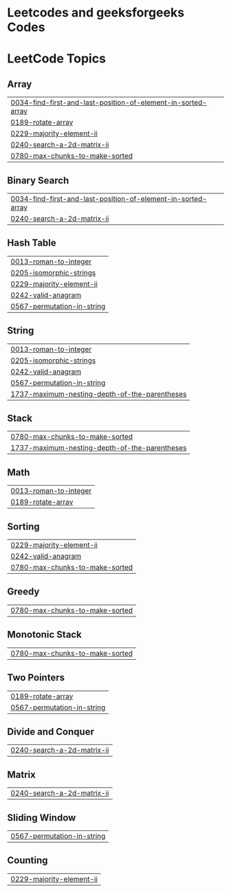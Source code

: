 # Leetcodes and geeksforgeeks Codes

<!---LeetCode Topics Start-->
# LeetCode Topics
## Array
|  |
| ------- |
| [0034-find-first-and-last-position-of-element-in-sorted-array](https://github.com/PriyadarshanCoder/Leetcodes/tree/master/0034-find-first-and-last-position-of-element-in-sorted-array) |
| [0189-rotate-array](https://github.com/PriyadarshanCoder/Leetcodes/tree/master/0189-rotate-array) |
| [0229-majority-element-ii](https://github.com/PriyadarshanCoder/Leetcodes/tree/master/0229-majority-element-ii) |
| [0240-search-a-2d-matrix-ii](https://github.com/PriyadarshanCoder/Leetcodes/tree/master/0240-search-a-2d-matrix-ii) |
| [0780-max-chunks-to-make-sorted](https://github.com/PriyadarshanCoder/Leetcodes/tree/master/0780-max-chunks-to-make-sorted) |
## Binary Search
|  |
| ------- |
| [0034-find-first-and-last-position-of-element-in-sorted-array](https://github.com/PriyadarshanCoder/Leetcodes/tree/master/0034-find-first-and-last-position-of-element-in-sorted-array) |
| [0240-search-a-2d-matrix-ii](https://github.com/PriyadarshanCoder/Leetcodes/tree/master/0240-search-a-2d-matrix-ii) |
## Hash Table
|  |
| ------- |
| [0013-roman-to-integer](https://github.com/PriyadarshanCoder/Leetcodes/tree/master/0013-roman-to-integer) |
| [0205-isomorphic-strings](https://github.com/PriyadarshanCoder/Leetcodes/tree/master/0205-isomorphic-strings) |
| [0229-majority-element-ii](https://github.com/PriyadarshanCoder/Leetcodes/tree/master/0229-majority-element-ii) |
| [0242-valid-anagram](https://github.com/PriyadarshanCoder/Leetcodes/tree/master/0242-valid-anagram) |
| [0567-permutation-in-string](https://github.com/PriyadarshanCoder/Leetcodes/tree/master/0567-permutation-in-string) |
## String
|  |
| ------- |
| [0013-roman-to-integer](https://github.com/PriyadarshanCoder/Leetcodes/tree/master/0013-roman-to-integer) |
| [0205-isomorphic-strings](https://github.com/PriyadarshanCoder/Leetcodes/tree/master/0205-isomorphic-strings) |
| [0242-valid-anagram](https://github.com/PriyadarshanCoder/Leetcodes/tree/master/0242-valid-anagram) |
| [0567-permutation-in-string](https://github.com/PriyadarshanCoder/Leetcodes/tree/master/0567-permutation-in-string) |
| [1737-maximum-nesting-depth-of-the-parentheses](https://github.com/PriyadarshanCoder/Leetcodes/tree/master/1737-maximum-nesting-depth-of-the-parentheses) |
## Stack
|  |
| ------- |
| [0780-max-chunks-to-make-sorted](https://github.com/PriyadarshanCoder/Leetcodes/tree/master/0780-max-chunks-to-make-sorted) |
| [1737-maximum-nesting-depth-of-the-parentheses](https://github.com/PriyadarshanCoder/Leetcodes/tree/master/1737-maximum-nesting-depth-of-the-parentheses) |
## Math
|  |
| ------- |
| [0013-roman-to-integer](https://github.com/PriyadarshanCoder/Leetcodes/tree/master/0013-roman-to-integer) |
| [0189-rotate-array](https://github.com/PriyadarshanCoder/Leetcodes/tree/master/0189-rotate-array) |
## Sorting
|  |
| ------- |
| [0229-majority-element-ii](https://github.com/PriyadarshanCoder/Leetcodes/tree/master/0229-majority-element-ii) |
| [0242-valid-anagram](https://github.com/PriyadarshanCoder/Leetcodes/tree/master/0242-valid-anagram) |
| [0780-max-chunks-to-make-sorted](https://github.com/PriyadarshanCoder/Leetcodes/tree/master/0780-max-chunks-to-make-sorted) |
## Greedy
|  |
| ------- |
| [0780-max-chunks-to-make-sorted](https://github.com/PriyadarshanCoder/Leetcodes/tree/master/0780-max-chunks-to-make-sorted) |
## Monotonic Stack
|  |
| ------- |
| [0780-max-chunks-to-make-sorted](https://github.com/PriyadarshanCoder/Leetcodes/tree/master/0780-max-chunks-to-make-sorted) |
## Two Pointers
|  |
| ------- |
| [0189-rotate-array](https://github.com/PriyadarshanCoder/Leetcodes/tree/master/0189-rotate-array) |
| [0567-permutation-in-string](https://github.com/PriyadarshanCoder/Leetcodes/tree/master/0567-permutation-in-string) |
## Divide and Conquer
|  |
| ------- |
| [0240-search-a-2d-matrix-ii](https://github.com/PriyadarshanCoder/Leetcodes/tree/master/0240-search-a-2d-matrix-ii) |
## Matrix
|  |
| ------- |
| [0240-search-a-2d-matrix-ii](https://github.com/PriyadarshanCoder/Leetcodes/tree/master/0240-search-a-2d-matrix-ii) |
## Sliding Window
|  |
| ------- |
| [0567-permutation-in-string](https://github.com/PriyadarshanCoder/Leetcodes/tree/master/0567-permutation-in-string) |
## Counting
|  |
| ------- |
| [0229-majority-element-ii](https://github.com/PriyadarshanCoder/Leetcodes/tree/master/0229-majority-element-ii) |
<!---LeetCode Topics End-->